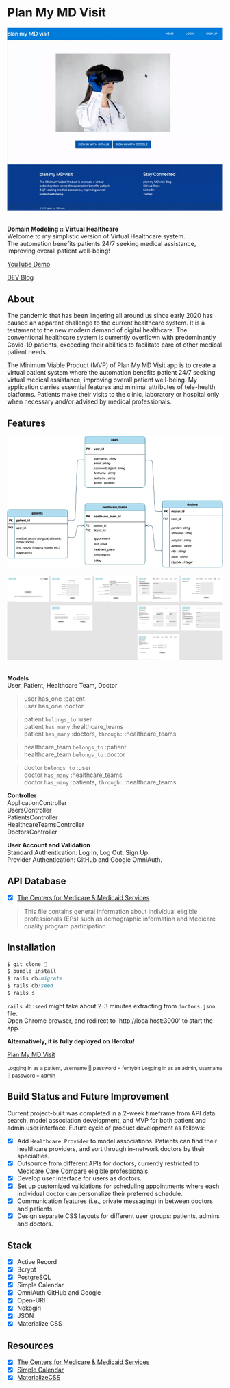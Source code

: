 # Plan My MD Visit

<div align="center">
  <img src="app/assets/images/readme_main.gif">
</div>

<br>

<strong>Domain Modeling :: Virtual Healthcare</strong><br>
Welcome to my simplistic version of Virtual Healthcare system.<br> 
The automation benefits patients 24/7 seeking medical assistance, improving overall patient well-being!<br>

<p><a href="https://youtu.be/0cRPsyLgx88">YouTube Demo</a></p>
<p><a href="https://dev.to/fentybit/plan-my-md-visit-c0l">DEV Blog</a></p>

## About

<p>The pandemic that has been lingering all around us since early 2020 has caused an apparent challenge to the current healthcare system. It is a testament to the new modern demand of digital healthcare. The conventional healthcare system is currently overflown with predominantly Covid-19 patients, exceeding their abilities to facilitate care of other medical patient needs.</p>
<p>The Minimum Viable Product (MVP) of Plan My MD Visit app is to create a virtual patient system where the automation benefits patient 24/7 seeking virtual medical assistance, improving overall patient well-being. My application carries essential features and minimal attributes of tele-health platforms. Patients make their visits to the clinic, laboratory or hospital only when necessary and/or advised by medical professionals.</p>

## Features

<div align="center">
  <img src="./PlanMyMDVisit.jpg">
</div>

<br>

<div align="center">
  <img src="./PlanMyMDVisitFigma.png">
</div>

<br>

**Models** <br>
User, Patient, Healthcare Team, Doctor<br>

> user has_one :patient<br>
> user has_one :doctor

> patient `belongs_to` :user<br>
> patient `has_many` :healthcare_teams<br>
> patient `has_many` :doctors, `through:` :healthcare_teams

> healthcare_team `belongs_to` :patient<br>
> healthcare_team `belongs_to` :doctor

> doctor `belongs_to` :user<br>
> doctor `has_many` :healthcare_teams<br>
> doctor `has_many` :patients, `through:` :healthcare_teams

**Controller** <br>
ApplicationController<br>
UsersController<br>
PatientsController<br>
HealthcareTeamsController<br>
DoctorsController<br>

**User Account and Validation** <br>
Standard Authentication: Log In, Log Out, Sign Up.<br>
Provider Authentication: GitHub and Google OmniAuth.<br>

## API Database

- [x] <a href="https://data.cms.gov/provider-data/dataset/mj5m-pzi6">The Centers for Medicare & Medicaid Services</a>

> This file contains general information about individual eligible professionals (EPs) such as demographic information and Medicare quality program participation.

## Installation

```ruby
$ git clone 👾
$ bundle install
$ rails db:migrate 
$ rails db:seed
$ rails s
```

`rails db:seed` might take about 2-3 minutes extracting from `doctors.json` file.<br>
Open Chrome browser, and redirect to 'http://localhost:3000' to start the app.

**Alternatively, it is fully deployed on Heroku!**
<br>
<p><a href="https://plan-my-md-visit.herokuapp.com/">Plan My MD Visit</a></p>
<small>Logging in as a patient, username || password = fentybit</small>
<small>Logging in as an admin, username || password = admin</small>

<br>

## Build Status and Future Improvement
<p>Current project-built was completed in a 2-week timeframe from API data search, model association development, and MVP for both patient and admin user interface. Future cycle of product development as follows:</p>

- [x] Add `Healthcare Provider` to model associations. Patients can find their healthcare providers, and sort through in-network doctors by their specialties.
- [x] Outsource from different APIs for doctors, currently restricted to Medicare Care Compare eligible professionals.
- [x] Develop user interface for users as doctors.
- [x] Set up customized validations for scheduling appointments where each individual doctor can personalize their preferred schedule. 
- [x] Communication features (i.e., private messaging) in between doctors and patients.
- [x] Design separate CSS layouts for different user groups: patients, admins and doctors.

## Stack
- [x] Active Record
- [x] Bcrypt
- [x] PostgreSQL
- [x] Simple Calendar
- [x] OmniAuth GitHub and Google
- [x] Open-URI
- [x] Nokogiri
- [x] JSON
- [x] Materialize CSS

## Resources

- [x] <a href="https://data.cms.gov/provider-data/dataset/mj5m-pzi6">The Centers for Medicare & Medicaid Services</a>
- [x] <a href="https://github.com/excid3/simple_calendar">Simple Calendar</a>
- [x] <a href="https://materializecss.com/">MaterializeCSS</a>